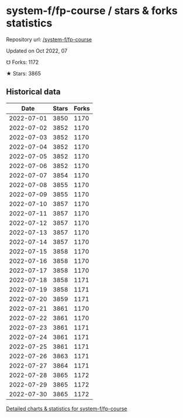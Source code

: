 # system-f/fp-course / stars & forks statistics

Repository url: [/system-f/fp-course](https://github.com/system-f/fp-course)

Updated on Oct 2022, 07

☋ Forks: 1172

★ Stars: 3865

## Historical data
| Date | Stars | Forks |
|------|-------|-------|
| 2022-07-01 | 3850 | 1170 | 
| 2022-07-02 | 3852 | 1170 | 
| 2022-07-03 | 3852 | 1170 | 
| 2022-07-04 | 3852 | 1170 | 
| 2022-07-05 | 3852 | 1170 | 
| 2022-07-06 | 3852 | 1170 | 
| 2022-07-07 | 3854 | 1170 | 
| 2022-07-08 | 3855 | 1170 | 
| 2022-07-09 | 3855 | 1170 | 
| 2022-07-10 | 3857 | 1170 | 
| 2022-07-11 | 3857 | 1170 | 
| 2022-07-12 | 3857 | 1170 | 
| 2022-07-13 | 3857 | 1170 | 
| 2022-07-14 | 3857 | 1170 | 
| 2022-07-15 | 3858 | 1170 | 
| 2022-07-16 | 3858 | 1170 | 
| 2022-07-17 | 3858 | 1170 | 
| 2022-07-18 | 3858 | 1171 | 
| 2022-07-19 | 3858 | 1171 | 
| 2022-07-20 | 3859 | 1171 | 
| 2022-07-21 | 3861 | 1170 | 
| 2022-07-22 | 3861 | 1170 | 
| 2022-07-23 | 3861 | 1171 | 
| 2022-07-24 | 3861 | 1171 | 
| 2022-07-25 | 3861 | 1171 | 
| 2022-07-26 | 3863 | 1171 | 
| 2022-07-27 | 3864 | 1171 | 
| 2022-07-28 | 3865 | 1172 | 
| 2022-07-29 | 3865 | 1172 | 
| 2022-07-30 | 3865 | 1172 | 


[Detailed charts & statistics for system-f/fp-course](https://reviewgithub.com/rep/system-f/fp-course)

